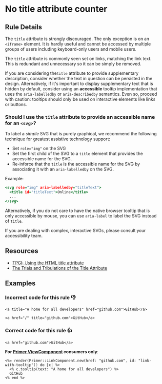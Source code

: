 # No title attribute counter

## Rule Details

The `title` attribute is strongly discouraged. The only exception is on an `<iframe>` element. It is hardly useful and cannot be accessed by multiple groups of users including keyboard-only users and mobile users.

The `title` attribute is commonly seen set on links, matching the link text. This is redundant and unnecessary so it can be simply be removed.

If you are considering the`title` attribute to provide supplementary description, consider whether the text in question can be persisted in the design. Alternatively, if it's important to display supplementary text that is hidden by default, consider using an **accessible** tooltip implementation that uses the `aria-labelledby` or `aria-describedby` semantics. Even so, proceed with caution: tooltips should only be used on interactive elements like links or buttons.

### Should I use the `title` attribute to provide an accessible name for an `<svg>`?

To label a _simple_ SVG that is purely graphical, we recommend the following technique for greatest assistive technology support:

- Set `role="img"` on the SVG
- Set the first child of the SVG to a `title` element that provides the accessible name for the SVG.
- Re-inforce that the `title` is the accessible name for the SVG by associating it with an `aria-labelledby` on the SVG.

Example:

```.html
<svg role="img" aria-labelledby="titleText">
  <title id="titleText">Online</title>
  ...
</svg>
```

Alternatively, if you do not care to have the native browser tooltip that is only accessible by mouse, you can use `aria-label` to label the SVG instead of `title`.

If you are dealing with complex, interactive SVGs, please consult your accessibility team.

## Resources

- [TPGI: Using the HTML title attribute ](https://www.tpgi.com/using-the-html-title-attribute/)
- [The Trials and Tribulations of the Title Attribute](https://www.24a11y.com/2017/the-trials-and-tribulations-of-the-title-attribute/)

## Examples
### **Incorrect** code for this rule 👎

```erb
<a title="A home for all developers" href="github.com">GitHub</a>
```

```erb
<a href="/" title="github.com">GitHub</a>
```

### **Correct** code for this rule  👍

```erb
<a href="github.com">GitHub</a>
```

**For [Primer ViewComponent](https://primer.style/view-components/) consumers only**:

```erb
<%= render(Primer::LinkComponent.new(href: "github.com", id: "link-with-tooltip")) do |c| %>
  <% c.tooltip(text: "A home for all developers") %>
  GitHub
<% end %>
```
